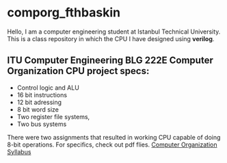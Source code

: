# comporg_fthbaskin

Hello, I am a computer engineering student at Istanbul Technical University. This is a class repository in which the CPU I have designed using **verilog**.

## ITU Computer Engineering BLG 222E Computer Organization CPU project specs:
- Control logic and ALU
- 16 bit instructions
- 12 bit adressing
- 8 bit word size
- Two register file systems,
- Two bus systems

There were two assignments that resulted in working CPU capable of doing 8-bit operations. For specifics, check out pdf flies.
<a href="https://www.sis.itu.edu.tr/EN/student/undergraduate/course-information/course-information.php" title="Computer Organization Syllabus">Computer Organization Syllabus</a> 
